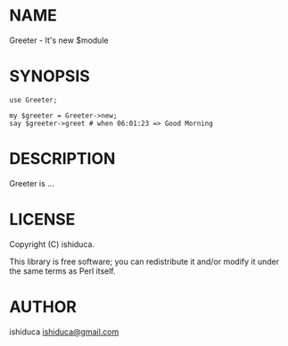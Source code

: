 # NAME

Greeter - It's new $module

# SYNOPSIS

    use Greeter;

    my $greeter = Greeter->new;
    say $greeter->greet # when 06:01:23 => Good Morning

# DESCRIPTION

Greeter is ...

# LICENSE

Copyright (C) ishiduca.

This library is free software; you can redistribute it and/or modify
it under the same terms as Perl itself.

# AUTHOR

ishiduca <ishiduca@gmail.com>
